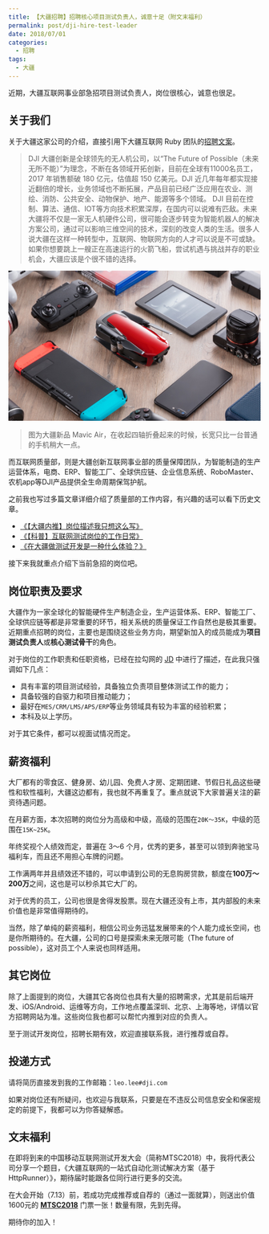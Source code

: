 ```yaml
---
title: 【大疆招聘】招聘核心项目测试负责人，诚意十足（附文末福利）
permalink: post/dji-hire-test-leader
date: 2018/07/01
categories:
  - 招聘
tags:
  - 大疆
---
```


近期，大疆互联网事业部急招项目测试负责人，岗位很核心，诚意也很足。

## 关于我们

关于大疆这家公司的介绍，直接引用下大疆互联网 Ruby 团队的[招聘文案][ruby-hire]。

> DJI 大疆创新是全球领先的无人机公司，以“The Future of Possible（未来无所不能）”为理念，不断在各领域开拓创新，目前在全球有11000名员工，2017 年销售额破 180 亿元，估值超 150 亿美元。DJI 近几年每年都实现接近翻倍的增长，业务领域也不断拓展，产品目前已经广泛应用在农业、测绘、消防、公共安全、动物保护、地产、能源等多个领域。 DJI 目前在控制、算法、通信、IOT等方向技术积累深厚，在国内可以说难有匹敌。未来大疆将不仅是一家无人机硬件公司，很可能会逐步转变为智能机器人的解决方案公司，通过可以影响三维空间的技术，深刻的改变人类的生活。很多人说大疆在这样一种转型中，互联网、物联网方向的人才可以说是不可或缺。如果你想要跳上一艘正在高速运行的火箭飞船，尝试机遇与挑战并存的职业机会，大疆应该是个很不错的选择。

![mavic-air](../images/mavic-air.jpg)

> 图为大疆新品 Mavic Air，在收起四轴折叠起来的时候，长宽只比一台普通的手机稍大一点。

而互联网质量部，则是大疆创新互联网事业部的质量保障团队，为智能制造的生产运营体系，电商、ERP、智能工厂、全球供应链、企业信息系统、RoboMaster、农机app等DJI产品提供全生命周期保驾护航。

之前我也写过多篇文章详细介绍了质量部的工作内容，有兴趣的话可以看下历史文章。

- [《【大疆内推】岗位描述我只想这么写》][1]
- [《【科普】互联网测试岗位的工作日常》][2]
- [《在大疆做测试开发是一种什么体验？》][3]

接下来我就重点介绍下当前急招的岗位吧。

## 岗位职责及要求

大疆作为一家全球化的智能硬件生产制造企业，生产运营体系、ERP、智能工厂、全球供应链等都是非常重要的环节，相关系统的质量保证工作自然也是极其重要。近期重点招聘的岗位，主要也是围绕这些业务方向，期望新加入的成员能成为**项目测试负责人**或**核心测试骨干**的角色。

对于岗位的工作职责和任职资格，已经在拉勾网的 [JD][JD] 中进行了描述，在此我只强调如下几点：

- 具有丰富的项目测试经验，具备独立负责项目整体测试工作的能力；
- 具备较强的自驱力和项目推动能力；
- 最好在`MES/CRM/LMS/APS/ERP`等业务领域具有较为丰富的经验积累；
- 本科及以上学历。

对于其它条件，都可以视面试情况而定。

## 薪资福利

大厂都有的零食区、健身房、幼儿园、免费人才房、定期团建、节假日礼品这些硬性和软性福利，大疆这边都有，我也就不再重复了。重点就说下大家普遍关注的薪资待遇问题。

在月薪方面，本次招聘的岗位分为高级和中级，高级的范围在`20K～35K`，中级的范围在`15K~25K`。

年终奖视个人绩效而定，普遍在 3～6 个月，优秀的更多，甚至可以领到奔驰宝马福利车，而且还不用担心车牌的问题。

工作满两年并且绩效还不错的，可以申请到公司的无息购房贷款，额度在**100万～200万**之间，这也是可以秒杀其它大厂的。

对于优秀的员工，公司也很是舍得发股票。现在大疆还没有上市，其内部股的未来价值也是非常值得期待的。

当然，除了单纯的薪资福利，相信公司业务迅猛发展带来的个人能力成长空间，也是你所期待的。在大疆，公司的口号是探索未来无限可能（The future of possible），这对员工个人来说也同样适用。

## 其它岗位

除了上面提到的岗位，大疆其它各岗位也具有大量的招聘需求，尤其是前后端开发、iOS/Android、运维等方向，工作地点覆盖深圳、北京、上海等地，详情以官方招聘网站为准。这些岗位我也都可以帮忙内推到对应的负责人。

至于测试开发岗位，招聘长期有效，欢迎直接联系我，进行推荐或自荐。

## 投递方式

请将简历直接发到我的工作邮箱：`leo.lee#dji.com`

如果对岗位还有所疑问，也欢迎与我联系，只要是在不违反公司信息安全和保密规定的前提下，我都可以为你答疑解惑。

## 文末福利

在即将到来的中国移动互联网测试开发大会（简称MTSC2018）中，我将代表公司分享一个题目，《大疆互联网的一站式自动化测试解决方案（基于HttpRunner）》，期待届时能跟各位同行进行更多的交流。

在大会开始（7.13）前，若成功完成推荐或自荐的（通过一面就算），则送出价值1600元的 [**MTSC2018**][MTSC2018] 门票一张！数量有限，先到先得。

期待你的加入！


[1]: https://debugtalk.com/post/d-test-hire-info/
[2]: https://debugtalk.com/post/introduction-to-testing-engineer-daily-work/
[3]: https://debugtalk.com/post/test-dev-in-dji/
[JD]: https://www.lagou.com/jobs/4688215.html
[ruby-hire]: https://ruby-china.org/topics/36849
[MTSC2018]: https://www.bagevent.com/event/1193113
